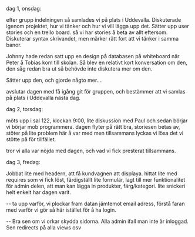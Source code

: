 dag 1, onsdag:

efter grupp indelningen så samlades vi på plats i Uddevalla. Diskuterade igenom projektet, hur vi tänker och hur vi vill lägga upp det.
Sätter upp user stories och en trello board. så vi har stories å beta av allt eftersom.
Diskuterar syntax skrivandet, men märker rätt fort att vi tänker i samma banor.

Johnny hade redan satt upp en design på databasen på whiteboard när Peter å Tobias kom till skolan. Så blev en relativt kort konversation om den,
den såg redan bra ut så behövde inte diskutera mer om den.

Sätter upp den, och gjorde någto mer....

avslutar dagen med få igång git för gruppen, och bestämmer att vi samlas på plats i Uddevalla nästa dag.

dag 2, torsdag:

möts upp i sal 122, klockan 9:00, lite diskussion med Paul och sedan börjar vi börjar mob programmera.
dagen flyter på rätt bra, storiesen betas av, stöter på lite problem här å var med men tillsammans lyckas vi lösa det vi stötte på för tillfället.

tror vi alla var nöjda med dagen, och vad vi fick presterat tillsammans. 

dag 3, fredag:

Jobbat lite med headern, att få kundvagnen att displaya.
hittat lite med requires som vi fick löst, färdigställt lite formulär, lagt till mer funktionalitet för admin delen, att man kan lägga in produkter, färg/kategori. lite snickeri helt enkelt har dagen varit.


-- ta upp varför, vi plockar fram datan jämtemot email adress, förstå faran med varför vi gör så här istället för å ha login.

-- Bra sen om vi orkar skydda sidorna. Alla admin ifall man inte är inloggad. Sen redirects på alla views osv 


